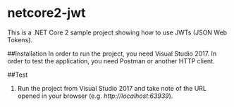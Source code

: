 # netcore2-jwt
This is a .NET Core 2 sample project showing how to use JWTs (JSON Web Tokens).


##Installation
In order to run the project, you need Visual Studio 2017.
In order to test the application, you need Postman or another HTTP client.

##Test
1. Run the project from Visual Studio 2017 and take note of the URL opened in your browser (e.g. _http://localhost:63939_).


